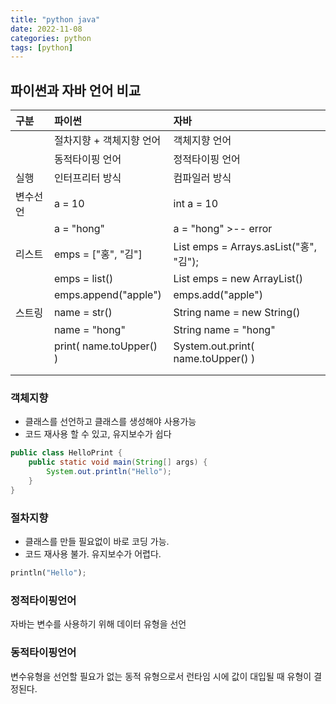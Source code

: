 ```yaml
---
title: "python java"
date: 2022-11-08
categories: python
tags: [python]
---
```


## 파이썬과 자바 언어 비교  

| 구분           | 파이썬                           |  자바                                   |
| :------------  | :------------------------------- | :-------------------------------------- |
|                | 절차지향 + 객체지향 언어         | 객체지향 언어                           |
|                | 동적타이핑 언어                  | 정적타이핑 언어                         |
| 실행           | 인터프리터 방식                  | 컴파일러 방식                           |
| 변수선언       | a = 10                           | int a = 10                              |
|                | a = "hong"                       | a = "hong"   &gt;-- error               |
| 리스트         | emps = ["홍", "김"]              | List emps = Arrays.asList("홍", "김");  |
|                | emps = list()                    | List emps = new ArrayList()             |
|                | emps.append("apple")             | emps.add("apple")                       |
| 스트링         | name = str()                     | String name = new String()              |
|                | name = "hong"                    | String name = "hong"                    |
|                | print( name.toUpper() )          | System.out.print( name.toUpper() )      |
|                |                                  |                                         |
|                |                                  |                                         |

### 객체지향
- 클래스를 선언하고 클래스를 생성해야 사용가능
- 코드 재사용 할 수 있고, 유지보수가 쉽다
```java
public class HelloPrint {
	public static void main(String[] args) {
		System.out.println("Hello");
	}
}
```

### 절차지향  
- 클래스를 만들 필요없이 바로 코딩 가능. 
- 코드 재사용 불가. 유지보수가 어렵다.
```python
println("Hello");
```

### 정적타이핑언어
자바는 변수를 사용하기 위해 데이터 유형을 선언

### 동적타이핑언어
변수유형을 선언할 필요가 없는 동적 유형으로서 런타임 시에 값이 대입될 때 유형이 결정된다.